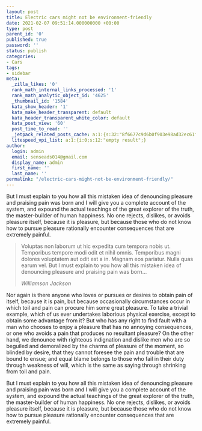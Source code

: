 ```yaml
---
layout: post
title: Electric cars might not be environment-friendly
date: 2021-02-07 09:51:14.000000000 +00:00
type: post
parent_id: '0'
published: true
password: ''
status: publish
categories:
- Cars
tags:
- sidebar
meta:
  _zilla_likes: '0'
  rank_math_internal_links_processed: '1'
  rank_math_analytic_object_id: '4625'
  _thumbnail_id: '1584'
  kata_show_header: '1'
  kata_make_header_transparent: default
  kata_header_transparent_white_color: default
  kata_post_view: '60'
  post_time_to_read: ''
  _jetpack_related_posts_cache: a:1:{s:32:"8f6677c9d6b0f903e98ad32ec61f8deb";a:2:{s:7:"expires";i:1658641988;s:7:"payload";a:3:{i:0;a:1:{s:2:"id";i:780;}i:1;a:1:{s:2:"id";i:781;}i:2;a:1:{s:2:"id";i:53;}}}}
  litespeed_vpi_list: a:1:{i:0;s:12:"empty result";}
author:
  login: admin
  email: senseads014@gmail.com
  display_name: admin
  first_name: ''
  last_name: ''
permalink: "/electric-cars-might-not-be-environment-friendly/"
---
```

<p><!-- wp:paragraph --></p>
<p>But I must explain to you how all this mistaken idea of denouncing pleasure and praising pain was born and I will give you a complete account of the system, and expound the actual teachings of the great explorer of the truth, the master-builder of human happiness. No one rejects, dislikes, or avoids pleasure itself, because it is pleasure, but because those who do not know how to pursue pleasure rationally encounter consequences that are extremely painful.</p>
<p><!-- /wp:paragraph --></p>
<p><!-- wp:quote --></p>
<blockquote class="wp-block-quote"><p>Voluptas non laborum ut hic expedita cum tempora nobis ut. Temporibus tempore modi odit et nihil omnis. Temporibus magni dolores voluptatem aut odit est a in. Magnam eos pariatur. Nulla quas earum vel. But I must explain to you how all this mistaken idea of denouncing pleasure and praising pain was born…</p>
<p><cite>Williamson Jackson</cite></p></blockquote>
<p><!-- /wp:quote --></p>
<p><!-- wp:paragraph --></p>
<p>Nor again is there anyone who loves or pursues or desires to obtain pain of itself, because it is pain, but because occasionally circumstances occur in which toil and pain can procure him some great pleasure. To take a trivial example, which of us ever undertakes laborious physical exercise, except to obtain some advantage from it? But who has any right to find fault with a man who chooses to enjoy a pleasure that has no annoying consequences, or one who avoids a pain that produces no resultant pleasure? On the other hand, we denounce with righteous indignation and dislike men who are so beguiled and demoralized by the charms of pleasure of the moment, so blinded by desire, that they cannot foresee the pain and trouble that are bound to ensue; and equal blame belongs to those who fail in their duty through weakness of will, which is the same as saying through shrinking from toil and pain.</p>
<p><!-- /wp:paragraph --></p>
<p><!-- wp:paragraph --></p>
<p>But I must explain to you how all this mistaken idea of denouncing pleasure and praising pain was born and I will give you a complete account of the system, and expound the actual teachings of the great explorer of the truth, the master-builder of human happiness. No one rejects, dislikes, or avoids pleasure itself, because it is pleasure, but because those who do not know how to pursue pleasure rationally encounter consequences that are extremely painful.</p>
<p><!-- /wp:paragraph --></p>
